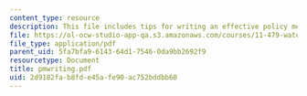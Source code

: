 ```yaml
---
content_type: resource
description: This file includes tips for writing an effective policy memo.
file: https://ol-ocw-studio-app-qa.s3.amazonaws.com/courses/11-479-water-and-sanitation-infrastructure-planning-in-developing-countries-spring-2005/2d9182fab8fde45afe90ac752bddbb60_pmwriting.pdf
file_type: application/pdf
parent_uid: 5fa7bfa9-6143-64d1-7546-0da9bb2692f9
resourcetype: Document
title: pmwriting.pdf
uid: 2d9182fa-b8fd-e45a-fe90-ac752bddbb60
---
```

